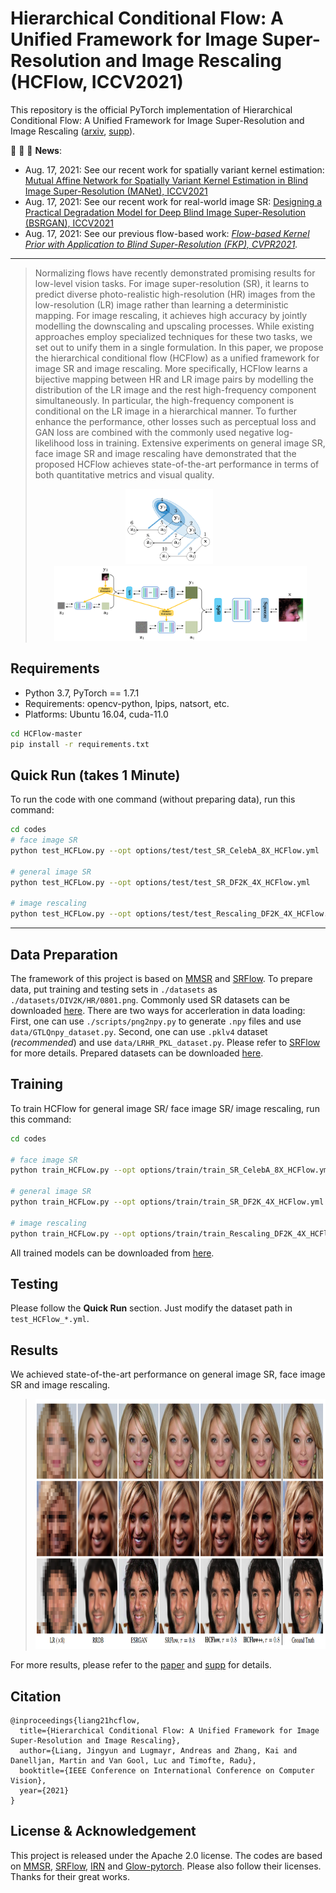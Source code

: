 
# Hierarchical Conditional Flow: A Unified Framework for Image Super-Resolution and Image Rescaling (HCFlow, ICCV2021)

This repository is the official PyTorch implementation of Hierarchical Conditional Flow: A Unified Framework for Image Super-Resolution and Image Rescaling
([arxiv](https://arxiv.org/pdf/2108.05301.pdf), [supp](https://github.com/JingyunLiang/HCFlow/releases/tag/v0.0)).


:rocket:  :rocket:  :rocket: **News**: 
 - Aug. 17, 2021: See our recent work for spatially variant kernel estimation: [Mutual Affine Network for Spatially Variant Kernel Estimation in Blind Image Super-Resolution (MANet), ICCV2021](https://github.com/JingyunLiang/MANet)
 - Aug. 17, 2021: See our recent work for real-world image SR: [Designing a Practical Degradation Model for Deep Blind Image Super-Resolution (BSRGAN), ICCV2021](https://github.com/cszn/BSRGAN)
 - Aug. 17, 2021: See our previous flow-based work: *[Flow-based Kernel Prior with Application to Blind Super-Resolution (FKP), CVPR2021](https://github.com/JingyunLiang/FKP).*
 ---

> Normalizing flows have recently demonstrated promising results for low-level vision tasks. For image super-resolution (SR), it learns to predict diverse photo-realistic high-resolution (HR) images from the low-resolution (LR) image rather than learning a deterministic mapping. For image rescaling, it achieves high accuracy by jointly modelling the downscaling and upscaling processes. While existing approaches employ specialized techniques for these two tasks, we set out to unify them in a single formulation. In this paper, we propose the hierarchical conditional flow (HCFlow) as a unified framework for image SR and image rescaling. More specifically, HCFlow learns a bijective mapping between HR and LR image pairs by modelling the distribution of the LR image and the rest high-frequency component simultaneously. In particular, the high-frequency component is conditional on the LR image in a hierarchical manner. To further enhance the performance, other losses such as perceptual loss and GAN loss are combined with the commonly used negative log-likelihood loss in training. Extensive experiments on general image SR, face image SR and image rescaling have demonstrated that the proposed HCFlow achieves state-of-the-art performance in terms of both quantitative metrics and visual quality.
><p align="center">
  > <img height="120" src="./illustrations/computation_graph.png">&nbsp;&nbsp;&nbsp;&nbsp;&nbsp;&nbsp;&nbsp;&nbsp;&nbsp;<img height="120" src="./illustrations/architecture.png">
</p>

## Requirements
- Python 3.7, PyTorch == 1.7.1
- Requirements: opencv-python, lpips, natsort, etc.
- Platforms: Ubuntu 16.04, cuda-11.0


```bash
cd HCFlow-master
pip install -r requirements.txt 
```

## Quick Run (takes 1 Minute)
To run the code with one command (without preparing data), run this command:
```bash
cd codes
# face image SR
python test_HCFLow.py --opt options/test/test_SR_CelebA_8X_HCFlow.yml

# general image SR
python test_HCFLow.py --opt options/test/test_SR_DF2K_4X_HCFlow.yml

# image rescaling
python test_HCFLow.py --opt options/test/test_Rescaling_DF2K_4X_HCFlow.yml
```
---

## Data Preparation
The framework of this project is based on [MMSR](https://github.com/open-mmlab/mmediting) and [SRFlow](https://github.com/andreas128/SRFlow). To prepare data, put training and testing sets in `./datasets` as `./datasets/DIV2K/HR/0801.png`. Commonly used SR datasets can be downloaded [here](https://github.com/xinntao/BasicSR/blob/master/docs/DatasetPreparation.md#common-image-sr-datasets). 
There are two ways for accerleration in data loading: First, one can use `./scripts/png2npy.py` to generate `.npy` files and use `data/GTLQnpy_dataset.py`. Second, one can use `.pklv4` dataset (*recommended*) and use `data/LRHR_PKL_dataset.py`. Please refer to [SRFlow](https://github.com/andreas128/SRFlow#dataset-how-to-train-on-your-own-data) for more details. Prepared datasets can be downloaded [here](http://data.vision.ee.ethz.ch/alugmayr/SRFlow/datasets.zip).

## Training

To train HCFlow for general image SR/ face image SR/ image rescaling, run this command:

```bash
cd codes

# face image SR
python train_HCFLow.py --opt options/train/train_SR_CelebA_8X_HCFlow.yml

# general image SR
python train_HCFLow.py --opt options/train/train_SR_DF2K_4X_HCFlow.yml

# image rescaling
python train_HCFLow.py --opt options/train/train_Rescaling_DF2K_4X_HCFlow.yml
```
All trained models can be downloaded from [here](https://github.com/JingyunLiang/HCFlow/releases/tag/v0.0).


## Testing

Please follow the **Quick Run** section. Just modify the dataset path in `test_HCFlow_*.yml`.

## Results
We achieved state-of-the-art performance on general image SR, face image SR and image rescaling. 
> <img height="400" src="./illustrations/face_result.png">
> 
For more results, please refer to the [paper](https://arxiv.org/abs/2108.05301) and [supp](https://github.com/JingyunLiang/HCFlow/releases/tag/v0.0) for details. 

## Citation
    @inproceedings{liang21hcflow,
      title={Hierarchical Conditional Flow: A Unified Framework for Image Super-Resolution and Image Rescaling},
      author={Liang, Jingyun and Lugmayr, Andreas and Zhang, Kai and Danelljan, Martin and Van Gool, Luc and Timofte, Radu},
      booktitle={IEEE Conference on International Conference on Computer Vision},
      year={2021}
    }


## License & Acknowledgement

This project is released under the Apache 2.0 license. The codes are based on [MMSR](https://github.com/open-mmlab/mmediting), [SRFlow](https://github.com/andreas128/SRFlow), [IRN](https://github.com/pkuxmq/Invertible-Image-Rescaling) and [Glow-pytorch](https://github.com/chaiyujin/glow-pytorch). Please also follow their licenses. Thanks for their great works.

